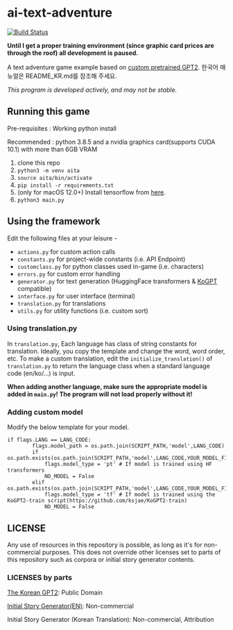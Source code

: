 # ai-text-adventure
[![Build Status](https://img.shields.io/endpoint.svg?url=https%3A%2F%2Factions-badge.atrox.dev%2Fksjae%2Fai-text-adventure%2Fbadge&style=flat)](https://actions-badge.atrox.dev/ksjae/ai-text-adventure/goto)

**Until I get a proper training environment (since graphic card prices are through the roof) all development is paused.**

A text adventure game example based on [custom pretrained GPT2](https://github.com/ksjae/KoGPT). 
한국어 매뉴얼은 README_KR.md를 참조해 주세요.

*This program is developed actively, and may not be stable.*

## Running this game

Pre-requisites : Working python install

Recommended : python 3.8.5 and a nvidia graphics card(supports CUDA 10.1) with more than 6GB VRAM

1. clone this repo
2. ```python3 -m venv aita```
3. ```source aita/bin/activate```
4. ```pip install -r requirements.txt```
5. (only for macOS 12.0+) Install tensorflow from [here](https://developer.apple.com/metal/tensorflow-plugin/).
6. ```python3 main.py```

## Using the framework

Edit the following files at your leisure - 
- ```actions.py``` for custom action calls
- ```constants.py``` for project-wide constants (i.e. API Endpoint)
- ```customclass.py``` for python classes used in-game (i.e. characters)
- ```errors.py``` for custom error handling
- ```generator.py``` for text generation (HuggingFace transformers & [KoGPT](https://github.com/ksjae/KoGPT) compatible)
- ```interface.py``` for user interface (terminal)
- ```translation.py``` for translations
- ```utils.py``` for utility functions (i.e. custom sort)

### Using translation.py
In ```translation.py```, Each language has class of string constants for translation. Ideally, you copy the template and change the word, word order, etc.
To make a custom translation, edit the ```initialize_translation()``` of ```translation.py``` to return the language class when a standard language code (en/ko/...) is input.

**When adding another language, make sure the appropriate model is added in ```main.py```! The program will not load properly without it!**

### Adding custom model
Modify the below template for your model.
```
if flags.LANG == LANG_CODE:
        flags.model_path = os.path.join(SCRIPT_PATH,'model',LANG_CODE)
        if os.path.exists(os.path.join(SCRIPT_PATH,'model',LANG_CODE,YOUR_MODEL_FILENAME)):
            flags.model_type = 'pt' # If model is trained using HF transformers
            NO_MODEL = False
        elif os.path.exists(os.path.join(SCRIPT_PATH,'model',LANG_CODE,YOUR_MODEL_FILENAME)):
            flags.model_type = 'tf' # If model is trained using the KoGPT2-train script(https://github.com/ksjae/KoGPT2-train)
            NO_MODEL = False
```

## LICENSE

Any use of resources in this repository is possible, as long as it's for non-commercial purposes.
This does not override other licenses set to parts of this repository such as corpora or initial story generator contents.

### LICENSES by parts
[The Korean GPT2](https://github.com/ksjae/KoGPT): Public Domain

[Initial Story Generator(EN)](https://blog.reedsy.com): Non-commercial

Initial Story Generator (Korean Translation): Non-commercial, Attribution
